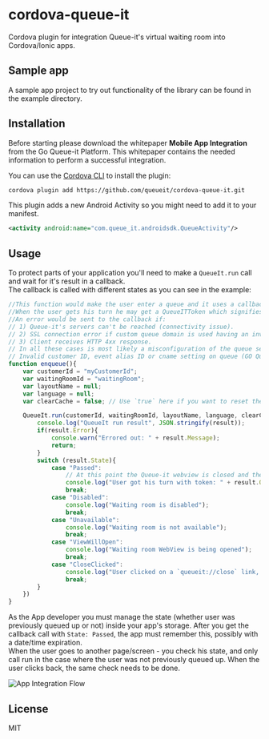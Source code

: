 ﻿# cordova-queue-it

Cordova plugin for integration Queue-it's virtual waiting room into Cordova/Ionic apps.

## Sample app

A sample app project to try out functionality of the library can be found in the example directory.

## Installation

Before starting please download the whitepaper **Mobile App Integration** from the Go Queue-it Platform. This whitepaper contains the needed information to perform
a successful integration.

You can use the [Cordova CLI](https://cordova.apache.org/docs/en/4.0.0/guide_cli_index.md.html) to install the plugin:
```bash
cordova plugin add https://github.com/queueit/cordova-queue-it.git
```

This plugin adds a new Android Activity so you might need to add it to your manifest.

```xml
<activity android:name="com.queue_it.androidsdk.QueueActivity"/>
```

## Usage

To protect parts of your application you'll need to make a `QueueIt.run` call and wait for it's result in a callback.  
The callback is called with different states as you can see in the example:

```javascript
//This function would make the user enter a queue and it uses a callback to handle the user's state.
//When the user gets his turn he may get a QueueITToken which signifies the user's session.
//An error would be sent to the callback if:
// 1) Queue-it's servers can't be reached (connectivity issue).
// 2) SSL connection error if custom queue domain is used having an invalid certificate.
// 3) Client receives HTTP 4xx response.
// In all these cases is most likely a misconfiguration of the queue settings:
// Invalid customer ID, event alias ID or cname setting on queue (GO Queue-it portal -> event settings).
function enqueue(){
    var customerId = "myCustomerId";
    var waitingRoomId = "waitingRoom";
    var layoutName = null;
    var language = null;
    var clearCache = false; // Use `true` here if you want to reset the user's position when queueing.

    QueueIt.run(customerId, waitingRoomId, layoutName, language, clearCache, function(result){
        console.log("QueueIt run result", JSON.stringify(result));
        if(result.Error){
            console.warn("Errored out: " + result.Message);
            return;
        }
        switch (result.State){
            case "Passed":
                // At this point the Queue-it webview is closed and the previous screen is visible
                console.log("User got his turn with token: " + result.QueueITToken);
                break;
            case "Disabled":
                console.log("Waiting room is disabled");
                break;
            case "Unavailable":
                console.log("Waiting room is not available");
                break;
            case "ViewWillOpen":
                console.log("Waiting room WebView is being opened");
                break;
            case "CloseClicked":
                console.log("User clicked on a `queueit://close` link, so webview was closed")
                break;
        }
    })
}
```

As the App developer you must manage the state (whether user was previously queued up or not) inside your app's storage. 
After you get the callback call with `State: Passed`, the app must remember this, possibly with a date/time expiration.  
When the user goes to another page/screen - you check his state,
  and only call run in the case where the user was not previously queued up.
When the user clicks back, the same check needs to be done.

![App Integration Flow](https://github.com/queueit/react-native-queue-it/blob/master/App%20integration%20flow.PNG "App Integration Flow")

## License

MIT
